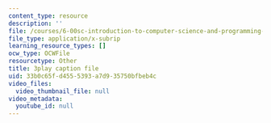 ```yaml
---
content_type: resource
description: ''
file: /courses/6-00sc-introduction-to-computer-science-and-programming-spring-2011/33b0c65fd4555393a7d935750bfbeb4c_nx6NnzIGrKE.vtt
file_type: application/x-subrip
learning_resource_types: []
ocw_type: OCWFile
resourcetype: Other
title: 3play caption file
uid: 33b0c65f-d455-5393-a7d9-35750bfbeb4c
video_files:
  video_thumbnail_file: null
video_metadata:
  youtube_id: null
---
```

